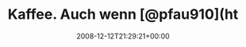 ---
retweeted: false
source: <a href="http://twitter.com" rel="nofollow">Twitter Web Client</a>
entities:
  hashtags: []
  symbols: []
  user_mentions:
  - name: pfau910
    screen_name: pfau910
    indices:
    - '18'
    - '26'
    id_str: '14138354'
    id: '14138354'
  urls: []
display_text_range:
- '0'
- '105'
favorite_count: '0'
id_str: '1054212636'
truncated: false
retweet_count: '0'
id: '1054212636'
created_at: Fri Dec 12 21:29:21 +0000 2008
favorited: false
full_text: Kaffee. Auch wenn [@pfau910](https://twitter.com/pfau910) bestimmt gleich
  schimpft. Wird noch ne lange Nacht. Vim wartet schon auf mich.
lang: de
tags:
- pesos:twitter
date: '2008-12-12T21:29:21+00:00'
src: https://twitter.com/bascht/status/1054212636
original_url: https://twitter.com/bascht/status/1054212636
type: twitter_tweet
text: Kaffee. Auch wenn [@pfau910](https://twitter.com/pfau910) bestimmt gleich schimpft.
  Wird noch ne lange Nacht. Vim wartet schon auf mich.
title: Kaffee. Auch wenn [@pfau910](ht

---